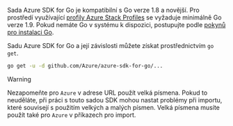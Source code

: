 Sada Azure SDK for Go je kompatibilní s Go verze 1.8 a novější. Pro prostředí využívající [profily Azure Stack Profiles](https://docs.microsoft.com/en-us/azure/azure-stack/azure-stack-version-profiles) se vyžaduje minimálně Go verze 1.9. Pokud nemáte Go v systému k dispozici, postupujte podle [pokynů pro instalaci Go](https://golang.org/doc/install).

Sadu Azure SDK for Go a její závislosti můžete získat prostřednictvím `go get`.

```bash
go get -u -d github.com/Azure/azure-sdk-for-go/...
```

> [!WARNING]
> Nezapomeňte pro `Azure` v adrese URL použít velká písmena. Pokud to neuděláte, při práci s touto sadou SDK mohou nastat problémy při importu, které souvisejí s použitím velkých a malých písmen. Velká písmena musíte použít také pro `Azure` v příkazech pro import.


